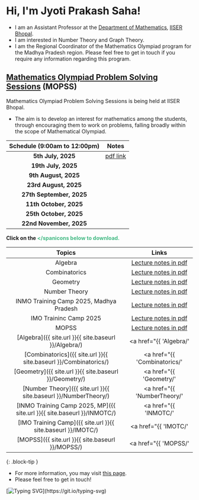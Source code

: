 # Hi, I'm Jyoti Prakash Saha!

* I am an Assistant Professor at the [Department of Mathematics](https://maths.iiserb.ac.in/), [IISER Bhopal](https://www.iiserb.ac.in/).
* I am interested in Number Theory and Graph Theory.
* I am the Regional Coordinator of the Mathematics Olympiad program for the Madhya Pradesh region. Please feel free to get in touch if you require any information regarding this program. 

## [Mathematics Olympiad Problem Solving Sessions](https://jpsaha.github.io/MOTP/MOPSS/) (MOPSS)

Mathematics Olympiad Problem Solving Sessions is being held at IISER Bhopal.

  * The aim is to develop an interest for mathematics among the students, through encouraging them to work on problems, falling broadly within the scope of Mathematical Olympiad.


|     Schedule  (**9:00am to 12:00pm**)   |      Notes     |
| :------------: | :------------: |
| **5th July, 2025** | [pdf link](https://jpsaha.github.io/MOTP/assets/pdf/MOPSS/MOPSS25July05.pdf) |
| **19th July, 2025** |            |     
| **9th August, 2025** |            |    
| **23rd August, 2025** |            |   
| **27th September, 2025** |            |
| **11th October, 2025** |            | 
| **25th October, 2025** |            | 
| **22nd November, 2025** |            |


**Click on the <span style="color: #42b983"><i class="fa-solid fa-file-pdf fa-2x"></i></spanicons below to download.**
>
|      Topics       |        Links     |
| :------------: | :------------: |
| Algebra | [Lecture notes in pdf](https://jpsaha.github.io/MOTP/Algebra/) |
| Combinatorics | [Lecture notes in pdf](https://jpsaha.github.io/MOTP/Combinatorics/) |
| Geometry | [Lecture notes in pdf](https://jpsaha.github.io/MOTP/Geometry/) |
| Number Theory | [Lecture notes in pdf](https://jpsaha.github.io/MOTP/NumberTheory/) |
| INMO Training Camp 2025, Madhya Pradesh | [Lecture notes in pdf](https://jpsaha.github.io/MOTP/INMOTC/) |
| IMO Traininc Camp 2025 | [Lecture notes in pdf](https://jpsaha.github.io/MOTP/IMOTC/) |
| MOPSS | [Lecture notes in pdf](https://jpsaha.github.io/MOTP/MOPSS/) |
| [Algebra]({{ site.url }}{{ site.baseurl }}/Algebra/) | <a href="{{ 'Algebra/' | relative_url}}" target="_blank" rel="noopener noreferrer"><i class="fa-solid fa-file-pdf fa-2x"></i<i class="fa-solid fa-download fa-2x"></i></a|
| [Combinatorics]({{ site.url }}{{ site.baseurl }}/Combinatorics/) | <a href="{{ 'Combinatorics/' | relative_url}}" target="_blank" rel="noopener noreferrer"><i class="fa-solid fa-file-pdf fa-2x"></i<i class="fa-solid fa-download fa-2x"></i></a|
| [Geometry]({{ site.url }}{{ site.baseurl }}/Geometry/) | <a href="{{ 'Geometry/' | relative_url}}" target="_blank" rel="noopener noreferrer"><i class="fa-solid fa-file-pdf fa-2x"></i<i class="fa-solid fa-download fa-2x"></i></a|
| [Number Theory]({{ site.url }}{{ site.baseurl }}/NumberTheory/) | <a href="{{ 'NumberTheory/' | relative_url}}" target="_blank" rel="noopener noreferrer"><i class="fa-solid fa-file-pdf fa-2x"></i<i class="fa-solid fa-download fa-2x"></i></a|
| [INMO Training Camp 2025, MP]({{ site.url }}{{ site.baseurl }}/INMOTC/) | <a href="{{ 'INMOTC/' | relative_url}}" target="_blank" rel="noopener noreferrer"><i class="fa-solid fa-file-pdf fa-2x"></i<i class="fa-solid fa-download fa-2x"></i></a|
| [IMO Training Camp]({{ site.url }}{{ site.baseurl }}/IMOTC/) | <a href="{{ 'IMOTC/' | relative_url}}" target="_blank" rel="noopener noreferrer"><i class="fa-solid fa-file-pdf fa-2x"></i<i class="fa-solid fa-download fa-2x"></i></a|
| [MOPSS]({{ site.url }}{{ site.baseurl }}/MOPSS/) | <a href="{{ 'MOPSS/' | relative_url}}" target="_blank" rel="noopener noreferrer"><i class="fa-solid fa-file-pdf fa-2x"></i> <i class="fa-solid fa-download fa-2x"></i></a> |
{: .block-tip }


  * For more information, you may visit [this page](https://jpsaha.github.io/MOTP/MOPSS/).
  * Please feel free to get in touch!
 
[![Typing SVG](https://readme-typing-svg.demolab.com/?lines=Hi+there+👋,+I+am+Jyoti+Prakash+Saha;+Welcome+to+My+Profile!)](https://git.io/typing-svg)

<!--
**jpsaha/jpsaha** is a ✨ _special_ ✨ repository because its `README.md` (this file) appears on your GitHub profile.

Here are some ideas to get you started:

- 🔭 I’m currently working on ...
- 🌱 I’m currently learning ...
- 👯 I’m looking to collaborate on ...
- 🤔 I’m looking for help with ...
- 💬 Ask me about ...
- 📫 How to reach me: ...
- 😄 Pronouns: ...
- ⚡ Fun fact: ...
-->

